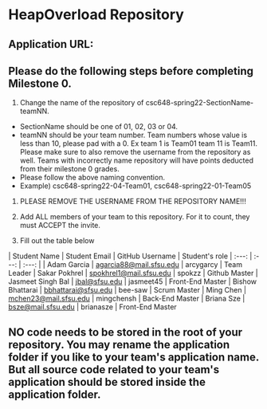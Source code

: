# HeapOverload Repository

## Application URL: 


## Please do the following steps before completing Milestone 0.
1. Change the name of the repository of csc648-spring22-SectionName-teamNN. 
 - SectionName should be one of 01, 02, 03 or 04. 
 - teamNN should be your team number. Team numbers whose value is less than 10, please pad with a 0. Ex team 1 is Team01 team 11 is Team11. Please make sure to also remove the username from the repository as well. Teams with incorrectly name repository will have points deducted from their milestone 0 grades.
 - Please follow the above naming convention.
 - Example) csc648-spring22-04-Team01,   csc648-spring22-01-Team05

1. PLEASE REMOVE THE USERNAME FROM THE REPOSITORY NAME!!!

2. Add ALL members of your team to this repository. For it to count, they must ACCEPT the invite.

3. Fill out the table below


| Student Name      | Student Email           | GitHub Username | Student's role 
|    :---:          |     :---:               |     :---:       |
| Adam Garcia       | agarcia88@mail.sfsu.edu | arcygarcy       | Team Leader
| Sakar Pokhrel     | spokhrel1@mail.sfsu.edu | spokzz          | Github Master
| Jasmeet Singh Bal | jbal@sfsu.edu           | jasmeet45       | Front-End Master
| Bishow Bhattarai  | bbhattarai@sfsu.edu     | bee-saw         | Scrum Master
| Ming Chen         | mchen23@mail.sfsu.edu   | mingchensh      | Back-End Master
| Briana Sze        |  bsze@mail.sfsu.edu     | brianasze       | Front-End Master



## NO code needs to be stored in the root of your repository. You may rename the application folder if you like to your team's application name. But all source code related to your team's application should be stored inside the application folder.
